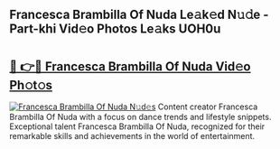 ## Francesca Brambilla Of Nuda Le𝚊k𝚎d N𝚞𝚍e - Part-khi Vid𝚎o Photos Le𝚊ks UOH0u

# <h2><a href="http://fbb5xg.evod.top/?m=Francesca+Brambilla+Of+Nuda">🔗 👉🔴 Francesca Brambilla Of Nuda Vid𝚎o Ph𝚘t𝚘s</a></h2>

[![Francesca Brambilla Of Nuda N𝚞d𝚎s](https://i.imgur.com/8V9OHl7.gif)](http://fbb5xg.evod.top/?m=Francesca+Brambilla+Of+Nuda)
Content creator Francesca Brambilla Of Nuda with a focus on dance trends and lifestyle snippets. Exceptional talent Francesca Brambilla Of Nuda, recognized for their remarkable skills and achievements in the world of entertainment. 
